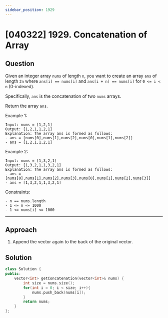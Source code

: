 ```yaml
---
sidebar_position: 1929
---
```


# [040322] 1929. Concatenation of Array

## Question 
Given an integer array `nums` of length `n`, you want to create an array `ans` of length `2n` where `ans[i] == nums[i]` and `ans[i + n] == nums[i]` for `0 <= i < n` (0-indexed).

Specifically, `ans` is the concatenation of two `nums` arrays.

Return the array `ans`.

Example 1:
```
Input: nums = [1,2,1]
Output: [1,2,1,1,2,1]
Explanation: The array ans is formed as follows:
- ans = [nums[0],nums[1],nums[2],nums[0],nums[1],nums[2]]
- ans = [1,2,1,1,2,1]
```
Example 2:
```
Input: nums = [1,3,2,1]
Output: [1,3,2,1,1,3,2,1]
Explanation: The array ans is formed as follows:
- ans = [nums[0],nums[1],nums[2],nums[3],nums[0],nums[1],nums[2],nums[3]]
- ans = [1,3,2,1,1,3,2,1]
```

Constraints:
```
- n == nums.length
- 1 <= n <= 1000
- 1 <= nums[i] <= 1000
```

---

## Approach

1. Append the vector again to the back of the original vector.

## Solution

```cpp
class Solution {
public:
    vector<int> getConcatenation(vector<int>& nums) {
        int size = nums.size();
        for(int i = 0; i < size; i++){
            nums.push_back(nums[i]);
        }
        return nums;
    }
};
```